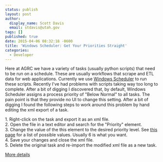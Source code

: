 ```yaml
---
status: publish
layout: post
author:
  display_name: Scott Davis
  email: stdavis@utah.gov
tags: []
published: true
date: 2015-04-06 08:32:18 -0600
title: 'Windows Scheduler: Get Your Priorities Straight'
categories:
  - Developer
---
```

<p>Here at AGRC we have a variety of tasks (usually python scripts) that need to be run on a schedule. These are usually workflows that scrape and ETL data for web applications. Currently we use <a href="http://windows.microsoft.com/en-us/windows/schedule-task">Windows Scheduler</a> to run these scripts. Recently I've had problems with scripts taking way too long to complete. After a bit of digging I discovered that, by default, Windows Scheduler assigns a process priority of "Below Normal" to all tasks. The pain point is that they provide no UI to change this setting. After a bit of digging I found the following steps to work around this problem by hand editing the xml export of a task.</p>
<p>1. Right-click on the task and export it as an xml file.<br />
2. Open the file in a text editor and search for the "Priority" element.<br />
3. Change the value of the this element to the desired priority level. See <a href="https://msdn.microsoft.com/en-us/library/aa383512.aspx">this page</a> for a list of possible values. Usually 6 is what you want.<br />
4. Save your changes and close the xml file.<br />
5. Delete the original task and re-import the modified xml file as a new task.</p>
<p><a href="https://bdbits.wordpress.com/2010/04/29/setting-a-scheduled-task-process-priority/">More details</a></p>
